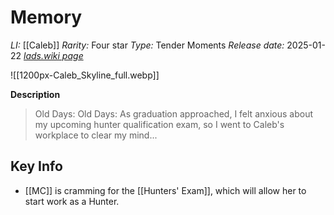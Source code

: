 # Memory
*LI:* [[Caleb]]
*Rarity:* Four star
*Type:* Tender Moments
*Release date:* 2025-01-22
*[lads.wiki page](https://lads.wiki/wiki/Caleb:_Skyline)*

![[1200px-Caleb_Skyline_full.webp]]

**Description**
> Old Days: Old Days: As graduation approached, I felt anxious about my upcoming hunter qualification exam, so I went to Caleb's workplace to clear my mind...
## Key Info
* [[MC]] is cramming for the [[Hunters' Exam]], which will allow her to start work as a Hunter.